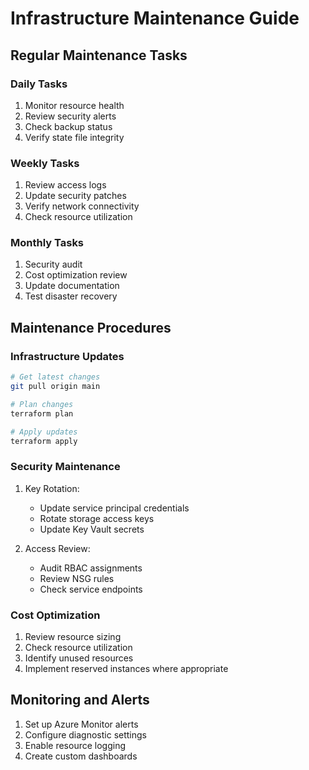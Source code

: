 # Infrastructure Maintenance Guide

## Regular Maintenance Tasks

### Daily Tasks
1. Monitor resource health
2. Review security alerts
3. Check backup status
4. Verify state file integrity

### Weekly Tasks
1. Review access logs
2. Update security patches
3. Verify network connectivity
4. Check resource utilization

### Monthly Tasks
1. Security audit
2. Cost optimization review
3. Update documentation
4. Test disaster recovery

## Maintenance Procedures

### Infrastructure Updates
```bash
# Get latest changes
git pull origin main

# Plan changes
terraform plan

# Apply updates
terraform apply
```

### Security Maintenance
1. Key Rotation:
   - Update service principal credentials
   - Rotate storage access keys
   - Update Key Vault secrets

2. Access Review:
   - Audit RBAC assignments
   - Review NSG rules
   - Check service endpoints

### Cost Optimization
1. Review resource sizing
2. Check resource utilization
3. Identify unused resources
4. Implement reserved instances where appropriate

## Monitoring and Alerts
1. Set up Azure Monitor alerts
2. Configure diagnostic settings
3. Enable resource logging
4. Create custom dashboards